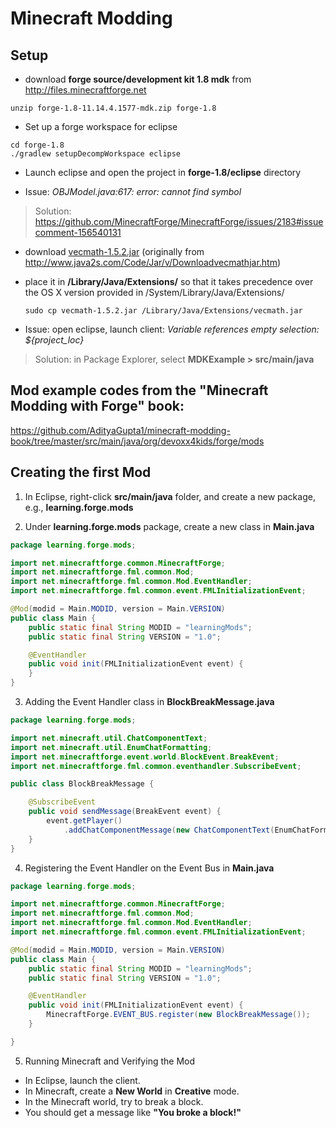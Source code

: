 # Minecraft Modding

## Setup
+ download **forge source/development kit 1.8 mdk** from
http://files.minecraftforge.net

```
unzip forge-1.8-11.14.4.1577-mdk.zip forge-1.8
```

+ Set up a forge workspace for eclipse
```
cd forge-1.8
./gradlew setupDecompWorkspace eclipse
```

+ Launch eclipse and open the project in **forge-1.8/eclipse** directory

- Issue: *OBJModel.java:617: error: cannot find symbol*
> Solution: https://github.com/MinecraftForge/MinecraftForge/issues/2183#issuecomment-156540131

  - download [vecmath-1.5.2.jar](https://github.com/cltran2/minecraft-modding/blob/master/vecmath-1.5.2.jar?raw=true) (originally from http://www.java2s.com/Code/Jar/v/Downloadvecmathjar.htm)
  - place it in **/Library/Java/Extensions/** so that it takes precedence over the OS X version provided in /System/Library/Java/Extensions/

    ```
    sudo cp vecmath-1.5.2.jar /Library/Java/Extensions/vecmath.jar
    ```

- Issue: open eclipse, launch client: *Variable references empty selection: ${project_loc}*
> Solution: in Package Explorer, select **MDKExample > src/main/java**

## Mod example codes from the "Minecraft Modding with Forge" book:
https://github.com/AdityaGupta1/minecraft-modding-book/tree/master/src/main/java/org/devoxx4kids/forge/mods

## Creating the first Mod

1) In Eclipse, right-click **src/main/java** folder, and create a new package, e.g., **learning.forge.mods**

2) Under **learning.forge.mods** package, create a new class in **Main.java**

```java
package learning.forge.mods;

import net.minecraftforge.common.MinecraftForge;
import net.minecraftforge.fml.common.Mod;
import net.minecraftforge.fml.common.Mod.EventHandler;
import net.minecraftforge.fml.common.event.FMLInitializationEvent;

@Mod(modid = Main.MODID, version = Main.VERSION)
public class Main {
	public static final String MODID = "learningMods";
	public static final String VERSION = "1.0";

	@EventHandler
	public void init(FMLInitializationEvent event) {
	}
}
```

3) Adding the Event Handler class in **BlockBreakMessage.java**

```java
package learning.forge.mods;

import net.minecraft.util.ChatComponentText;
import net.minecraft.util.EnumChatFormatting;
import net.minecraftforge.event.world.BlockEvent.BreakEvent;
import net.minecraftforge.fml.common.eventhandler.SubscribeEvent;

public class BlockBreakMessage {

	@SubscribeEvent
	public void sendMessage(BreakEvent event) {
		event.getPlayer()
			.addChatComponentMessage(new ChatComponentText(EnumChatFormatting.GOLD + "You broke a block!"));
	}
}
```

4) Registering the Event Handler on the Event Bus in **Main.java**

```java
package learning.forge.mods;

import net.minecraftforge.common.MinecraftForge;
import net.minecraftforge.fml.common.Mod;
import net.minecraftforge.fml.common.Mod.EventHandler;
import net.minecraftforge.fml.common.event.FMLInitializationEvent;

@Mod(modid = Main.MODID, version = Main.VERSION)
public class Main {
	public static final String MODID = "learningMods";
	public static final String VERSION = "1.0";

	@EventHandler
	public void init(FMLInitializationEvent event) {
		MinecraftForge.EVENT_BUS.register(new BlockBreakMessage());		
	}

}
```

5) Running Minecraft and Verifying the Mod
  - In Eclipse, launch the client.
  - In Minecraft, create a **New World** in **Creative** mode.
  - In the Minecraft world, try to break a block.
  - You should get a message like **"You broke a block!"**
